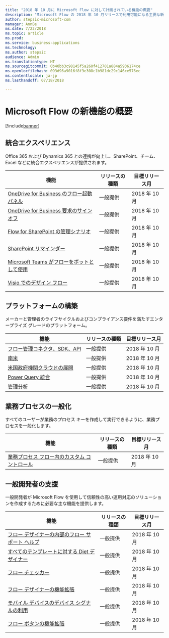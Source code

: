 ```yaml
---
title: "2018 年 10 月に Microsoft Flow に対して計画されている機能の概要"
description: "Microsoft Flow の 2018 年 10 月リリースで利用可能になる主要な新機能の全一覧です。"
author: stepsic-microsoft-com
manager: AnnBe
ms.date: 7/22/2018
ms.topic: article
ms.prod: 
ms.service: business-applications
ms.technology: 
ms.author: stepsic
audience: Admin
ms.translationtype: HT
ms.sourcegitcommit: 0b40bb3c98145f5a260f412701a884a5936174ce
ms.openlocfilehash: 093d96a9016f8f3e308c1b981dc29c146ce576ec
ms.contentlocale: ja-jp
ms.lasthandoff: 07/18/2018

---
```


# <a name="summary-of-whats-new-in-microsoft-flow"></a>Microsoft Flow の新機能の概要

[!include[banner](../../includes/banner.md)]

## <a name="integrated-experiences"></a>統合エクスペリエンス

Office 365 および Dynamics 365 との連携が向上し、SharePoint、チーム、Excel などに統合エクスペリエンスが提供されます。

| 機能                                                                                 | リリースの種類         | 目標リリース月 |
|-----------------------------------------------------------------------------------------|----------------------|----------------------|
| [OneDrive for Business のフロー起動パネル](onedrive-for-business-flow-launch-panel.md) | 一般提供 | 2018 年 10 月         |
| [OneDrive for Business 要求のサインオフ](onedrive-for-business-request-sign-off.md)   | 一般提供 | 2018 年 10 月         |
| [Flow for SharePoint の管理シナリオ](flow-for-sharepoint-admin-scenarios.md)         | 一般提供 | 2018 年 10 月         |
| [SharePoint リマインダー](sharepoint-remind-me.md)                                       | 一般提供 | 2018 年 10 月         |
| [Microsoft Teams がフローをボットとして使用](microsoft-teams-uses-flow-as-a-bot.md)           | 一般提供 | 2018 年 10 月         |
| [Visio でのデザイン フロー](design-flows-in-visio.md)                                     | 一般提供 | 2018 年 10 月         |

## <a name="building-the-platform"></a>プラットフォームの構築

メーカーと管理者のライフサイクルおよびコンプライアンス要件を満たすエンタープライズ グレードのプラットフォーム。

| 機能                                                                                               | リリースの種類         | 目標リリース月 |
|-------------------------------------------------------------------------------------------------------|----------------------|----------------------|
| [フロー管理コネクタ、SDK、API](flow-management-connector-sdk-and-apis.md)                | 一般提供 | 2018 年 10 月         |
| [南米](south-america.md)                                                                     | 一般提供 | 2018 年 10 月         |
| [米国政府機関クラウドの展開](us-government-cloud-deployment.md)                                 | 一般提供 | 2018 年 10 月         |
| [Power Query 統合](power-query-integration.md)                                               | 一般提供 | 2018 年 10 月         |
| [管理分析](admin-analytics.md)                                                                 | 一般提供 | 2018 年 10 月         |

## <a name="democratize-business-processes"></a>業務プロセスの一般化

すべてのユーザーが業務のプロセス キーを作成して実行できるように、業務プロセスを一般化します。

| 機能                                                                                     | リリースの種類         | 目標リリース月 |
|---------------------------------------------------------------------------------------------|----------------------|------------------------|
| [業務プロセス フロー内のカスタム コントロール](custom-controls-in-business-process-flows.md) | 一般提供 | 2018 年 10 月           |

## <a name="empower-citizen-developers"></a>一般開発者の支援

一般開発者が Microsoft Flow を使用して信頼性の高い運用対応のソリューションを作成するために必要な主な機能を提供します。

| 機能                                                                                             | リリースの種類         | 目標リリース月 |
|-----------------------------------------------------------------------------------------------------|----------------------|----------------------|
| [フロー デザイナーの内部のフロー サポート ヘルプ](flow-support-help-inside-of-the-flow-designer.md) | 一般提供 | 2018 年 10 月         |
| [すべてのテンプレートに対する Diet デザイナー](diet-designer-for-all-templates.md)                             | 一般提供 | 2018 年 10 月         |
| [フロー チェッカー](flow-checker.md)                                                                     | 一般提供 | 2018 年 10 月         |
| [フロー デザイナーの機能拡張](flow-designer-enhancements.md)                                       | 一般提供 | 2018 年 10 月         |
| [モバイル デバイスのデバイス シグナルの利用](leverage-device-signals-on-mobile-devices.md)         | 一般提供 | 2018 年 10 月         |
| [フロー ボタンの機能拡張](flow-button-enhancements.md)                                           | 一般提供 | 2018 年 10 月         |

